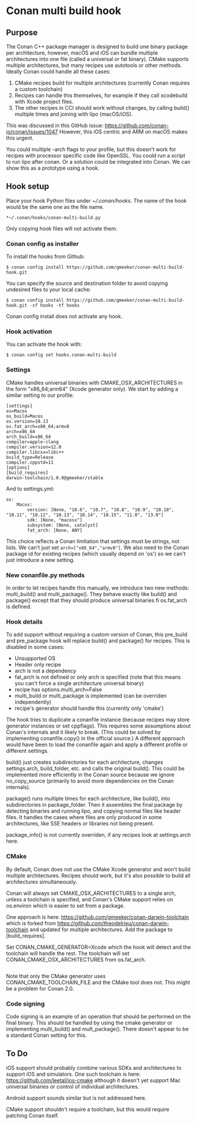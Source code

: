 # Conan multi build hook

## Purpose

The Conan C++ package manager is designed to build one binary package per architecture, however, macOS and iOS can bundle multiple architectures into one file (called a universal or fat binary).  CMake supports multiple architectures, but many recipes use autotools or other methods.  Ideally Conan could handle all these cases:

1. CMake recipes build for multiple architectures (currently Conan requires a custom toolchain)
2. Recipes can handle this themselves, for example if they call xcodebuild with Xcode project files.
3. The other recipes in CCI should work without changes, by calling build() multiple times and joining with lipo (macOS/iOS).

This was discussed in this GitHub issue:
<https://github.com/conan-io/conan/issues/1047>
However, this iOS centric and ARM on macOS makes this urgent.

You could multiple -arch flags to your profile, but this doesn't work for recipes with processor specific code like OpenSSL.  You could run a script to run lipo after conan.  Or a solution could be integrated into Conan.  We can show this as a prototype using a hook.

## Hook setup

Place your hook Python files under *~/.conan/hooks*. The name of the hook would be the same one as the file name.

```
*~/.conan/hooks/conan-multi-build.py
```

Only copying hook files will not activate them.

### Conan config as installer

To install the hooks from Github:

``$ conan config install https://github.com/gmeeker/conan-multi-build-hook.git``

You can specify the source and destination folder to avoid copying undesired files to your local cache:

``$ conan config install https://github.com/gmeeker/conan-multi-build-hook.git -sf hooks -tf hooks ``

Conan config install does not activate any hook.

### Hook activation

You can activate the hook with:

``$ conan config set hooks.conan-multi-build``

### Settings

CMake handles universal binaries with CMAKE_OSX_ARCHITECTURES in the form "x86_64;arm64" (Xcode generator only).  We start by adding a similar setting to our profile:
```
[settings]
os=Macos
os_build=Macos
os.version=10.13
os.fat_arch=x86_64;armv8
arch=x86_64
arch_build=x86_64
compiler=apple-clang
compiler.version=12.0
compiler.libcxx=libc++
build_type=Release
compiler.cppstd=11
[options]
[build_requires]
darwin-toolchain/1.0.9@gmeeker/stable
```

And to settings.yml:
```
os:
    Macos:
        version: [None, "10.6", "10.7", "10.8", "10.9", "10.10", "10.11", "10.12", "10.13", "10.14", "10.15", "11.0", "13.0"]
        sdk: [None, "macosx"]
        subsystem: [None, catalyst]
        fat_arch: [None, ANY]
```

This choice reflects a Conan limitation that settings must be strings, not lists.  We can't just set ```arch=["x86_64","armv8"]```.  We also need to the Conan package id for existing recipes (which usually depend on 'os') so we can't just introduce a new setting.

### New conanfile.py methods

In order to let recipes handle this manually, we introduce two new methods: multi_build() and multi_package().  They behave exactly like build() and package() except that they should produce universal binaries fi os.fat_arch is defined.

### Hook details

To add support without requiring a custom version of Conan, this pre_build and pre_package hook will replace build() and package() for recipes.  This is disabled in some cases:

* Unsupported OS
* Header only recipe
* arch is not a dependency
* fat_arch is not defined or only arch is specified (note that this means you can't force a single architecture universal binary)
* recipe has options.multi_arch=False
* multi_build or multi_package is implemented (can be overriden independently)
* recipe's generator should handle this (currently only 'cmake')

The hook tries to duplicate a conanfile instance (because recipes may store generator instances or set cppflags).  This requires some assumptions about Conan's internals and it likely to break.  (This could be solved by implementing conanfile.copy() in the official source.)  A different approach would have been to load the conanfile again and apply a different profile or different settings.

build() just creates subdirectories for each architecture, changes settings.arch, build_folder, etc. and calls the original build().  This could be implemented more efficiently in the Conan source because we ignore no_copy_source (primarily to avoid more dependencies on the Conan internals).

package() runs multiple times for each architecture, like build(), into subdirectories in package_folder.  Then it assembles the final package by detecting binaries and running lipo, and copying normal files like header files.  It handles the cases where files are only produced in some architectures, like SSE headers or libraries not being present.

package_info() is not currently overriden, if any recipes look at settings.arch here.

### CMake

By default, Conan does not use the CMake Xcode generator and won't build multiple architectures.  Recipes should work, but it's also possible to build all architectures simultaneously.

Conan will always set CMAKE_OSX_ARCHITECTURES to a single arch, unless a toolchain is specified, and Conan's CMake support relies on os.environ which is easier to set from a package.

One approach is here: <https://github.com/gmeeker/conan-darwin-toolchain> which is forked from <https://github.com/theodelrieu/conan-darwin-toolchain> and updated for multiple architectures.  Add the package to [build_requires].

Set CONAN_CMAKE_GENERATOR=Xcode which the hook will detect and the toolchain will handle the rest.
The toolchain will set CONAN_CMAKE_OSX_ARCHITECTURES from os.fat_arch.
```
```

Note that only the CMake generator uses CONAN_CMAKE_TOOLCHAIN_FILE and the CMake tool does not.  This might be a problem for Conan 2.0.

### Code signing

Code signing is an example of an operation that should be performed on the final binary.  This should be handled by using the cmake generator or implementing multi_build() and mult_package().  There doesn't appear to be a standard Conan setting for this.

## To Do

iOS support should probably combine various SDKs and architectures to support iOS and simulators.  One such toolchain is here:
<https://github.com/leetal/ios-cmake> although it doesn't yet support Mac universal binaries or control of individual architectures.

Android support sounds similar but is not addressed here.

CMake support shouldn't require a toolchain, but this would require patching Conan itself.
